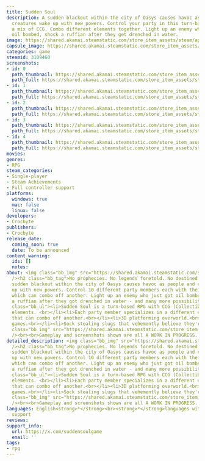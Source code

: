 ```yaml
---
title: Sudden Soul
description: A sudden blackout within the city of Oasys causes havoc as people and
  creatures wake up with new powers. Control your party in this turn-based RPG with
  a mix of CCG. Combo different elements together. Light up an enemy who just got
  oil bombed, shock a ruffian after they get drenched in water.
image: https://shared.akamai.steamstatic.com/store_item_assets/steam/apps/3109460/header.jpg?t=1732154287
capsule_image: https://shared.akamai.steamstatic.com/store_item_assets/steam/apps/3109460/capsule_231x87.jpg?t=1732154287
categories: game
steamid: 3109460
screenshots:
- id: 0
  path_thumbnail: https://shared.akamai.steamstatic.com/store_item_assets/steam/apps/3109460/ss_bac3ac7b698efd320ae1d6ffb526979a4e3be538.600x338.jpg?t=1732154287
  path_full: https://shared.akamai.steamstatic.com/store_item_assets/steam/apps/3109460/ss_bac3ac7b698efd320ae1d6ffb526979a4e3be538.1920x1080.jpg?t=1732154287
- id: 1
  path_thumbnail: https://shared.akamai.steamstatic.com/store_item_assets/steam/apps/3109460/ss_9bf7a59bdffa1c473a527a390c89a27c275c2430.600x338.jpg?t=1732154287
  path_full: https://shared.akamai.steamstatic.com/store_item_assets/steam/apps/3109460/ss_9bf7a59bdffa1c473a527a390c89a27c275c2430.1920x1080.jpg?t=1732154287
- id: 2
  path_thumbnail: https://shared.akamai.steamstatic.com/store_item_assets/steam/apps/3109460/ss_dba807ba1b715a44ef0b288eaaaf4117f037326c.600x338.jpg?t=1732154287
  path_full: https://shared.akamai.steamstatic.com/store_item_assets/steam/apps/3109460/ss_dba807ba1b715a44ef0b288eaaaf4117f037326c.1920x1080.jpg?t=1732154287
- id: 3
  path_thumbnail: https://shared.akamai.steamstatic.com/store_item_assets/steam/apps/3109460/ss_80c976328cd0370f274dd9ad2268b1f974eb313e.600x338.jpg?t=1732154287
  path_full: https://shared.akamai.steamstatic.com/store_item_assets/steam/apps/3109460/ss_80c976328cd0370f274dd9ad2268b1f974eb313e.1920x1080.jpg?t=1732154287
- id: 4
  path_thumbnail: https://shared.akamai.steamstatic.com/store_item_assets/steam/apps/3109460/ss_1dd38779d791794cd3d39a5a7507075180ce209b.600x338.jpg?t=1732154287
  path_full: https://shared.akamai.steamstatic.com/store_item_assets/steam/apps/3109460/ss_1dd38779d791794cd3d39a5a7507075180ce209b.1920x1080.jpg?t=1732154287
movies:
genres:
- RPG
steam_categories:
- Single-player
- Steam Achievements
- Full controller support
platforms:
  windows: true
  mac: false
  linux: false
developers:
- Crocbyte
publishers:
- Crocbyte
release_date:
  coming_soon: true
  date: To be announced
content_warning:
  ids: []
  notes:
about: <img class="bb_img" src="https://shared.akamai.steamstatic.com/store_item_assets/steam/apps/3109460/extras/suds_banner.png?t=1732154287"
  /><h2 class="bb_tag">No prophecies. No legends foretold. No destined hero.</h2><br>A
  sudden blackout within the city of Oasys causes havoc as people and creatures wake
  up with new powers. Control 10 different party members each with their own element
  which can combo off another. Light up an enemy who just got oil bombed, electrocute
  a ruffian after they got drenched in water - and many more possibilities.<br><br><ul
  class="bb_ul"><li>Sudden Soul is a turn-based RPG with CCG (Collectible Card Game)
  elements. <br></li><li>Each party member specializes in a different elemental power
  that can combo off another.<br></li><li>3D platforming overworld.<br></li><li>Mini
  games.<br></li><li>Sock stealing slugs that vehemently believe they're snails.</li></ul><br><img
  class="bb_img" src="https://shared.akamai.steamstatic.com/store_item_assets/steam/apps/3109460/extras/animated_suds_logo.gif?t=1732154287"
  /><br><br>Gameplay and screenshots shown are all A WORK IN PROGRESS.
detailed_description: <img class="bb_img" src="https://shared.akamai.steamstatic.com/store_item_assets/steam/apps/3109460/extras/suds_banner.png?t=1732154287"
  /><h2 class="bb_tag">No prophecies. No legends foretold. No destined hero.</h2><br>A
  sudden blackout within the city of Oasys causes havoc as people and creatures wake
  up with new powers. Control 10 different party members each with their own element
  which can combo off another. Light up an enemy who just got oil bombed, electrocute
  a ruffian after they got drenched in water - and many more possibilities.<br><br><ul
  class="bb_ul"><li>Sudden Soul is a turn-based RPG with CCG (Collectible Card Game)
  elements. <br></li><li>Each party member specializes in a different elemental power
  that can combo off another.<br></li><li>3D platforming overworld.<br></li><li>Mini
  games.<br></li><li>Sock stealing slugs that vehemently believe they're snails.</li></ul><br><img
  class="bb_img" src="https://shared.akamai.steamstatic.com/store_item_assets/steam/apps/3109460/extras/animated_suds_logo.gif?t=1732154287"
  /><br><br>Gameplay and screenshots shown are all A WORK IN PROGRESS.
languages: English<strong>*</strong><br><strong>*</strong>languages with full audio
  support
reviews:
support_info:
  url: https://x.com/suddensoulgame
  email: ''
tags:
- rpg
---
```


